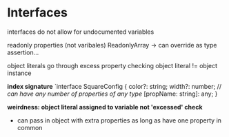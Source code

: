 # Interfaces

interfaces do not allow for undocumented variables

readonly properties (not varibales)
ReadonlyArray<number> -> can override as type assertion...

object literals go through excess property checking
object literal != object instance

**index signature** 
`interface SquareConfig {
    color?: string;
    width?: number;
    // *can have any number of properties of any type*
    [propName: string]: any;
}

**weirdness: object literal assigned to variable not 'excessed' check**

* can pass in object with extra properties as long as have one property in common